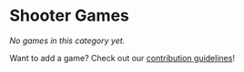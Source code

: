 # Shooter Games

_No games in this category yet._

Want to add a game? Check out our [contribution guidelines](../README.md#how-to-add-your-game-)!
